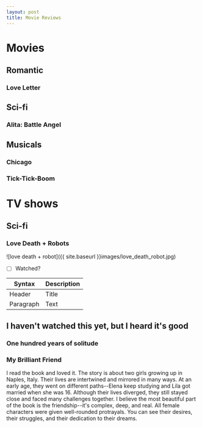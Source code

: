 ```yaml
---
layout: post
title: Movie Reviews
---
```


# Movies
## Romantic
### Love Letter

## Sci-fi
### Alita: Battle Angel

## Musicals
### Chicago

### Tick-Tick-Boom


# TV shows
## Sci-fi
### Love Death + Robots
<!-- ![Love Death + Robot](images/love_death_robot.jpg) -->
<!-- ![Love Death + Robot](https://github.com/shangchengzhao/shangchengzhao.github.io/blob/master/images/love_death_robot.jpg) -->
![love death + robot]({{ site.baseurl }}images/love_death_robot.jpg)

- [ ] Watched?

| Syntax | Description |
| ----------- | ----------- |
| Header | Title |
| Paragraph | Text |

## I haven't watched this yet, but I heard it's good
### One hundred years of solitude

### My Brilliant Friend

I read the book and loved it. The story is about two girls growing up in Naples, Italy. Their lives are intertwined and mirrored in many ways. At an early age, they went on different paths--Elena keep studying and Lila got married when she was 16. Although their lives diverged, they still stayed close and faced many challenges together. I believe the most beautiful part of the book is the friendship--it's complex, deep, and real. All female characters were given well-rounded protrayals. You can see their desires, their struggles, and their dedication to their dreams.

<!-- Next you can update your site name, avatar and other options using the _config.yml file in the root of your repository (shown below).

![_config.yml]({{ site.baseurl }}/images/config.png)

The easiest way to make your first post is to edit this one. Go into /_posts/ and update the Hello World markdown file. For more instructions head over to the [Jekyll Now repository](https://github.com/barryclark/jekyll-now) on GitHub. -->